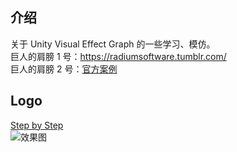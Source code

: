 ## 介绍
关于 Unity Visual Effect Graph 的一些学习、模仿。  
巨人的肩膀 1 号：https://radiumsoftware.tumblr.com/  
巨人的肩膀 2 号：[官方案例](https://github.com/Unity-Technologies/VisualEffectGraph-Samples)  

## Logo
[Step by Step](https://www.jianshu.com/p/60b022dfefa8)  
![效果图](/Pictrues/Logo.gif)